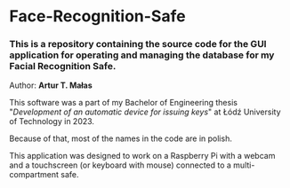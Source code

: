 # Face-Recognition-Safe

### This is a repository containing the source code for the GUI application for operating and managing the database for my Facial Recognition Safe.

Author: **Artur T. Małas**

This software was a part of my Bachelor of Engineering thesis "*Development of an automatic device for issuing keys*" at Łódź University of Technology in 2023. 

Because of that, most of the names in the code are in polish.

This application was designed to work on a Raspberry Pi with a webcam and a touchscreen (or keyboard with mouse) connected to a multi-compartment safe.